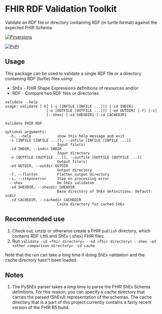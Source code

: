 # FHIR RDF Validation Toolkit
Validate an RDF file or directory containing RDF (in turtle format) against the expected FHIR Schema

[![Pyversions](https://img.shields.io/pypi/pyversions/fhir_rdf_validator.svg)](https://pypi.python.org/pypi/fhir_rdf_validator)

[![PyPi](https://img.shields.io/pypi/v/fhir_rdf_validator.svg)](https://pypi.python.org/pypi/fhir_rdf_validator)


## Usage
This package can be used to validate a single RDF file or a directory containing RDF (turtle) files using:
* ShEx - FHIR Shape Expressions definitions of resources and/or
* RDF - Compare two RDF files or directories

```
validate --help
usage: validate [-h] [-i [INFILE [INFILE ...]]] [-id INDIR]
                   [-o [OUTFILE [OUTFILE ...]]] [-od OUTDIR] [-f] [-s]
                   [--shex] [-sd SHEXDIR] [-cd CACHEDIR]

Validate FHIR RDF

optional arguments:
  -h, --help            show this help message and exit
  -i [INFILE [INFILE ...]], --infile [INFILE [INFILE ...]]
                        Input file(s)
  -id INDIR, --indir INDIR
                        Input directory
  -o [OUTFILE [OUTFILE ...]], --outfile [OUTFILE [OUTFILE ...]]
                        Output file(s)
  -od OUTDIR, --outdir OUTDIR
                        Output directory
  -f, --flatten         Flatten output directory
  -s, --stoponerror     Stop on processing error
  --shex                Do ShEx validaton
  -sd SHEXDIR, --shexdir SHEXDIR
                        Base directory of ShEx definitions. Default: indir
  -cd CACHEDIR, --cachedir CACHEDIR
                        Cache directory for cached ShEx
```

## Recommended use
1) Check out, unzip or otherwise create a FHIR `publish` directory, which contains RDF (.ttl) and ShEx (.shex) FHIR
files.
2) Run `validate -id <fhir directory> --sd <fhir directory> --shex -od <other comparison directory> -cd cache`

Note that the run can take a long time if doing ShEx validation and the cache directory hasn't been loaded.


## Notes
1) The PyShEx parser takes a _long_ time to parse the FHIR ShEx Schema definitions.  For this reason, you can specify
a cache directory that carries the parsed (ShExJ) representation of the schemas.  The cache directory that is a part
of this project currently contains a fairly recent version of the FHIR R5 build.
